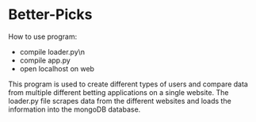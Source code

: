 # Better-Picks

How to use program:
* compile loader.py\n
* compile app.py
* open localhost on web

This program is used to create different types of users and compare data from multiple different betting applications on a single website. The loader.py file scrapes data from the different websites and loads the information into the mongoDB database. 
